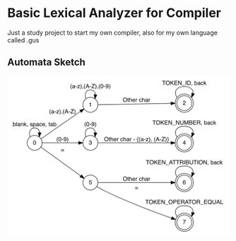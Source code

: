 # Basic Lexical Analyzer for Compiler

Just a study project to start my own compiler, also for my own language called .gus

## Automata Sketch

<img src="lexicalanalyzer/automata.png"></img>
